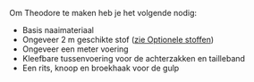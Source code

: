 Om Theodore te maken heb je het volgende nodig:

*   Basis naaimateriaal
*   Ongeveer 2 m geschikte stof ([zie Optionele stoffen](/docs/patterns/theo/fabric))
*   Ongeveer een meter voering
*   Kleefbare tussenvoering voor de achterzakken en tailleband
*   Een rits, knoop en broekhaak voor de gulp
